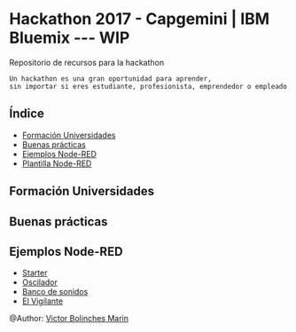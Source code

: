 # Hackathon 2017 - Capgemini | IBM Bluemix  --- WIP
Repositorio de recursos para la hackathon 

```
Un hackathon es una gran oportunidad para aprender, 
sin importar si eres estudiante, profesionista, emprendedor o empleado
```

## Índice
* [Formación Universidades](https://docs.google.com/presentation/d/11zcWUh3JsWJvEDAjDNyUHMoFZtt8HrPHAjRSE8j-vtY/edit?usp=sharing)
* [Buenas prácticas](https://docs.google.com/presentation/d/1MwDbsneXwVstXnr4pLOn9EctioYYvdqj8p1kAFT6WE0/edit?usp=sharing)
* [Ejemplos Node-RED](https://github.com/CoEValencia/Hackathon_2017/blob/master/README.md#ejemplos-node-red)
* [Plantilla Node-RED](https://github.com/vicboma1/TemplateBluemixNodeRED)

## Formación Universidades
[]()

## Buenas prácticas
[]()

## Ejemplos Node-RED
* [Starter]()
* [Oscilador]()
* [Banco de sonidos]()
* [El Vigilante]()



@Author: [Victor Bolinches Marin](https://github.com/vicboma1)
